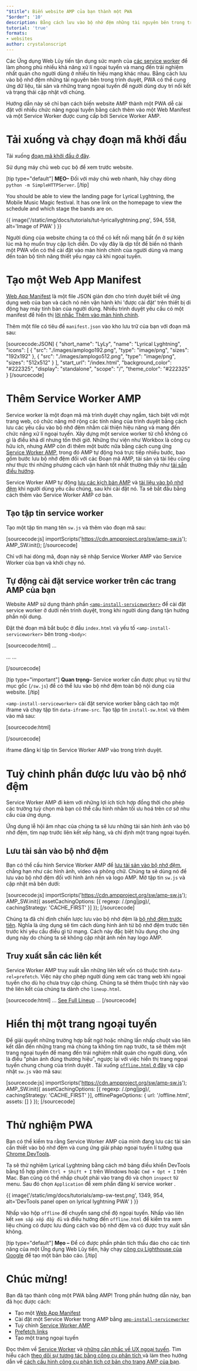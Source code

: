```yaml
---
"$title": Biến website AMP của bạn thành một PWA
"$order": '10'
description: Bằng cách lưu vào bộ nhớ đệm những tài nguyên bên trong trình duyệt, PWA có thể cung ứng dữ liệu, tài sản và những trang ngoại tuyến để người dùng duy trì nối kết và trạng thái cập nhật với chúng.
tutorial: 'true'
formats:
- websites
author: crystalonscript
---
```


Các Ứng dụng Web Lũy tiến tận dụng sức mạnh của [các service worker](https://developer.mozilla.org/en-US/docs/Web/API/Service_Worker_API) để làm phong phú nhiều khả năng xử lí ngoại tuyến và mang đến trải nghiệm nhất quán cho người dùng ở nhiều tín hiệu mạng khác nhau. Bằng cách lưu vào bộ nhớ đệm những tài nguyên bên trong trình duyệt, PWA có thể cung ứng dữ liệu, tài sản và những trang ngoại tuyến để người dùng duy trì nối kết và trạng thái cập nhật với chúng.

Hướng dẫn này sẽ chỉ bạn cách biến website AMP thành một PWA dễ cài đặt với nhiều chức năng ngoại tuyến bằng cách thêm vào một Web Manifest và một Service Worker được cung cấp bởi Service Worker AMP.

# Tải xuống và chạy đoạn mã khởi đầu

Tải xuống [đoạn mã khởi đầu ở đây](/static/files/tutorials/amptopwa.zip).

Sử dụng máy chủ web cục bộ để xem trước website.

[tip type="default"] **MẸO–** Đối với máy chủ web nhanh, hãy chạy dòng `python -m SimpleHTTPServer`. [/tip]

You should be able to view the landing page for Lyrical Lyghtning, the Mobile Music Magic festival. It has one link on the homepage to view the schedule and which stage the bands are on.

{{ image('/static/img/docs/tutorials/tut-lyricallyghtning.png', 594, 558, alt='Image of PWA' ) }}

Người dùng của website chúng ta có thể có kết nối mạng bất ổn ở sự kiện lúc mà họ muốn truy cập lịch diễn. Do vậy đây là dịp tốt để biến nó thành một PWA vốn có thể cài đặt vào màn hình chính của người dùng và mang đến toàn bộ tính năng thiết yếu ngay cả khi ngoại tuyến.

# Tạo một Web App Manifest

[Web App Manifest](https://developers.google.com/web/fundamentals/web-app-manifest/) là một file JSON giản đơn cho trình duyệt biết về ứng dụng web của bạn và cách nó nên vận hành khi 'được cài đặt' trên thiết bị di động hay máy tính bàn của người dùng. Nhiều trình duyệt yêu cầu có một manifest để hiển thị [lời nhắc Thêm vào màn hình chính](https://developers.google.com/web/fundamentals/app-install-banners/).

Thêm một file có tiêu đề `manifest.json` vào kho lưu trữ của bạn với đoạn mã sau:

[sourcecode:JSON]
{
"short_name": "LyLy",
"name": "Lyrical Lyghtning",
"icons": [
{
"src": "./images/amplogo192.png",
"type": "image/png",
"sizes": "192x192"
},
{
"src": "./images/amplogo512.png",
"type": "image/png",
"sizes": "512x512"
}
],
"start_url": "/index.html",
"background_color": "#222325",
"display": "standalone",
"scope": "/",
"theme_color": "#222325"
}
[/sourcecode]

# Thêm Service Worker AMP

Service worker là một đoạn mã mà trình duyệt chạy ngầm, tách biệt với một trang web, có chức năng mở rộng các tính năng của trình duyệt bằng cách lưu các yêu cầu vào bộ nhớ đệm nhằm cải thiện hiệu năng và mang đến chức năng xử lí ngoại tuyến. Xây dựng một service worker từ chỗ không có gì là điều khả dĩ nhưng tốn thời giờ. Những thư viện như Workbox là công cụ hữu ích, nhưng AMP còn đi thêm một bước nữa bằng cách cung ứng [Service Worker AMP](https://github.com/ampproject/amp-sw), trong đó AMP tự động hoá trực tiếp nhiều bước, bao gồm bước lưu bộ nhớ đệm đối với các Đoạn mã AMP, tài sản và tài liệu cũng như thực thi những phương cách vận hành tốt nhất thường thấy như [tải sẵn điều hướng](https://developers.google.com/web/updates/2017/02/navigation-preload).

Service Worker AMP tự động [lưu các kịch bản AMP](https://github.com/ampproject/amp-sw/tree/master/src/modules/amp-caching) và [tài liệu vào bộ nhớ đệm](https://github.com/ampproject/amp-sw/tree/master/src/modules/document-caching) khi người dùng yêu cầu chúng, sau khi cài đặt nó. Ta sẽ bắt đầu bằng cách thêm vào Service Worker AMP cơ bản.

## Tạo tập tin service worker

Tạo một tập tin mang tên `sw.js` và thêm vào đoạn mã sau:

[sourcecode:js]
importScripts('https://cdn.ampproject.org/sw/amp-sw.js');
AMP_SW.init();
[/sourcecode]

Chỉ với hai dòng mã, đoạn này sẽ nhập Service Worker AMP vào Service Worker của bạn và khởi chạy nó.

## Tự động cài đặt service worker trên các trang AMP của bạn

Website AMP sử dụng thành phần [`<amp-install-serviceworker>`](../../../documentation/components/reference/amp-install-serviceworker.md) để cài đặt service worker ở dưới nền trình duyệt, trong khi người dùng đang tận hưởng phần nội dung.

Đặt thẻ đoạn mã bắt buộc ở đầu `index.html` và yếu tố `<amp-install-serviceworker>` bên trong `<body>`:

[sourcecode:html]
…

<script async custom-element="amp-install-serviceworker" src="https://cdn.ampproject.org/v0/amp-install-serviceworker-0.1.js"></script>

…
...
<amp-install-serviceworker src="/sw.js"
           data-iframe-src="install-sw.html"
           layout="nodisplay">
</amp-install-serviceworker>

</body>
[/sourcecode]

[tip type="important"] **Quan trọng–** Service worker cần được phục vụ từ thư mục gốc (`/sw.js`) để có thể lưu vào bộ nhớ đệm toàn bộ nội dung của website. [/tip]

`<amp-install-serviceworker>` cài đặt service worker bằng cách tạo một iframe và chạy tập tin `data-iframe-src`. Tạo tập tin `install-sw.html` và thêm vào mã sau:

[sourcecode:html]

<!doctype html>
<title>installing service worker</title>
<script type='text/javascript'>
 if('serviceWorker' in navigator) {
   navigator.serviceWorker.register('./sw.js');
 };
</script>
[/sourcecode]

iframe đăng kí tập tin Service Worker AMP vào trong trình duyệt.

# Tuỳ chỉnh phần được lưu vào bộ nhớ đệm

Service Worker AMP đi kèm với những lợi ích tích hợp đồng thời cho phép các trường tuỳ chọn mà bạn có thể cấu hình nhằm tối ưu hoá trên cơ sở nhu cầu của ứng dụng.

Ứng dụng lễ hội âm nhạc của chúng ta sẽ lưu những tài sản hình ảnh vào bộ nhớ đệm, tìm nạp trước liên kết xếp hàng, và chỉ định một trang ngoại tuyến.

## Lưu tài sản vào bộ nhớ đệm

Bạn có thể cấu hình Service Worker AMP để [lưu tài sản vào bộ nhớ đệm](https://github.com/ampproject/amp-sw/tree/master/src/modules/asset-caching), chẳng hạn như các hình ảnh, video và phông chữ. Chúng ta sẽ dùng nó để lưu vào bộ nhớ đệm đối với hình ảnh nền và logo AMP. Mở tập tin `sw.js` và cập nhật mã bên dưới:

[sourcecode:js]
importScripts('https://cdn.ampproject.org/sw/amp-sw.js');
AMP_SW.init({
assetCachingOptions: [{
regexp: /\.(png|jpg)/,
cachingStrategy: 'CACHE_FIRST'
}]
});
[/sourcecode]

Chúng ta đã chỉ định chiến lược lưu vào bộ nhớ đệm là [bộ nhớ đệm trước tiên](https://developers.google.com/web/fundamentals/instant-and-offline/offline-cookbook/#cache-falling-back-to-network). Nghĩa là ứng dụng sẽ tìm cách dùng hình ảnh từ bộ nhớ đệm trước tiên trước khi yêu cầu điều gì từ mạng. Cách này đặc biệt hữu dụng cho ứng dụng này do chúng ta sẽ không cập nhật ảnh nền hay logo AMP.

## Truy xuất sẵn các liên kết

Service Worker AMP truy xuất sẵn những liên kết vốn có thuộc tính `data-rel=prefetch`. Việc này cho phép người dùng xem các trang web khi ngoại tuyến cho dù họ chưa truy cập chúng. Chúng ta sẽ thêm thuộc tính này vào thẻ liên kết của chúng ta dành cho `lineup.html`.

[sourcecode:html]
...
<a href="/lineup.html" data-rel="prefetch">See Full Lineup</a>
...
[/sourcecode]

# Hiển thị một trang ngoại tuyến

Để giải quyết những trường hợp bất ngờ hoặc những lần nhấp chuột vào liên kết dẫn đến những trang mà chúng ta không tìm nạp trước, ta sẽ thêm một trang ngoại tuyến để mang đến trải nghiệm nhất quán cho người dùng, vốn là điều "phản ánh đúng thương hiệu", ngược lại với việc hiển thị trang ngoại tuyến chung chung của trình duyệt . Tải xuống [`offline.html` ở đây](/static/files/tutorials/offline.zip) và cập nhật `sw.js` vào mã sau:

[sourcecode:js]
importScripts('https://cdn.ampproject.org/sw/amp-sw.js');
AMP_SW.init({
assetCachingOptions: [{
regexp: /\.(png|jpg)/,
cachingStrategy: 'CACHE_FIRST'
}],
offlinePageOptions: {
url: '/offline.html',
assets: []
}
});
[/sourcecode]

# Thử nghiệm PWA

Bạn có thể kiểm tra rằng Service Worker AMP của mình đang lưu các tài sản cần thiết vào bộ nhớ đệm và cung ứng giải pháp ngoại tuyến lí tưởng qua [Chrome DevTools](https://developers.google.com/web/tools/chrome-devtools/progressive-web-apps).

Ta sẽ thử nghiệm Lyrical Lyghtning bằng cách mở bảng điều khiển DevTools bằng tổ hợp phím `Ctrl + Shift + I` trên Windows hoặc `Cmd + Opt + I` trên Mac. Bạn cũng có thể nhấp chuột phải vào trang đó và chọn `inspect` từ menu. Sau đó chọn `Application` để xem phần đăng kí service worker .

{{ image('/static/img/docs/tutorials/amp-sw-test.png', 1349, 954, alt='DevTools panel open on lyrical lyghtning PWA' ) }}

Nhấp vào hộp `offline` để chuyển sang chế độ ngoại tuyến. Nhấp vào liên kết `xem sắp xếp đầy đủ` và điều hướng đến `offline.html` để kiểm tra xem liệu chúng có được lưu đúng cách vào bộ nhớ đệm và có được truy xuất sẵn không.

[tip type="default"] **Mẹo –** Để có được phần phân tích thấu đáo cho các tính năng của một Ứng dụng Web Lũy tiến, hãy chạy [công cụ Lighthouse của Google](https://developers.google.com/web/ilt/pwa/lighthouse-pwa-analysis-tool) để tạo một bản báo cáo. [/tip]

# Chúc mừng!

Bạn đã tạo thành công một PWA bằng AMP! Trong phần hướng dẫn này, bạn đã học được cách:

- Tạo một [Web App Manifest](https://developers.google.com/web/fundamentals/web-app-manifest/)
- Cài đặt một Service Worker trong AMP bằng [`amp-install-serviceworker`](../../../documentation/components/reference/amp-install-serviceworker.md)
- Tuỳ chỉnh [Service Worker AMP ](https://amp.dev/documentation/guides-and-tutorials/optimize-and-measure/amp-as-pwa.html)
- [Prefetch links ](https://developer.mozilla.org/en-US/docs/Web/HTTP/Link_prefetching_FAQ)
- Tạo một trang ngoại tuyến

Đọc thêm về [Service Worker](https://amp.dev/documentation/guides-and-tutorials/optimize-and-measure/amp-as-pwa.html) và [những cân nhắc về UX ngoại tuyến](https://developers.google.com/web/fundamentals/instant-and-offline/offline-ux). Tìm hiểu cách [theo dõi sự tương tác bằng công cụ phân tích ](https://amp.dev/documentation/guides-and-tutorials/optimize-measure/configure-analytics/index.html)và làm theo hướng dẫn về [cách cấu hình công cụ phân tích cơ bản cho trang AMP của bạn](https://amp.dev/documentation/guides-and-tutorials/optimize-and-measure/tracking-engagement.html).
